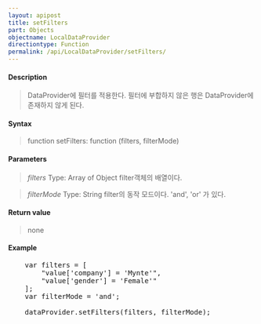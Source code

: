 ```yaml
---
layout: apipost
title: setFilters
part: Objects
objectname: LocalDataProvider
directiontype: Function
permalink: /api/LocalDataProvider/setFilters/
---
```



#### Description

> DataProvider에 필터를 적용한다. 필터에 부합하지 않은 행은 DataProvider에 존재하지 않게 된다.

#### Syntax

> function setFilters: function (filters, filterMode)

#### Parameters

> *filters*
> Type: Array of Object
> filter객체의 배열이다.

> *filterMode*
> Type: String
> filter의 동작 모드이다. 'and', 'or' 가 있다.

#### Return value

> none

#### Example

<pre class="prettyprint">
    var filters = [
        "value['company'] = 'Mynte'",
        "value['gender'] = 'Female'"
    ];
    var filterMode = 'and';

    dataProvider.setFilters(filters, filterMode);	
</pre>
